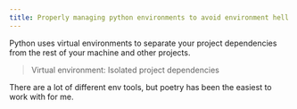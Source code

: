 ```yaml
---
title: Properly managing python environments to avoid environment hell
---
```

Python uses virtual environments to separate your project dependencies from the rest of your machine and other projects.
> Virtual environment: Isolated project dependencies

There are a lot of different env tools, but poetry has been the easiest to work with for me. 
